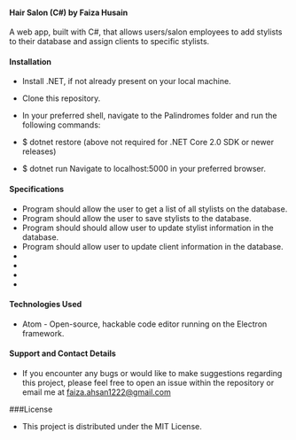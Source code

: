 #### Hair Salon (C#) by Faiza Husain

A web app, built with C#, that allows users/salon employees to add stylists to their database and assign clients to specific stylists.

#### Installation
* Install .NET, if not already present on your local machine.

* Clone this repository.

* In your preferred shell, navigate to the Palindromes folder and run the following commands:

* $ dotnet restore
(above not required for .NET Core 2.0 SDK or newer releases)

* $ dotnet run
Navigate to localhost:5000 in your preferred browser.

#### Specifications

* Program should allow the user to get a list of all stylists on the database.
* Program should allow the user to save stylists to the database.
* Program should should allow user to update stylist information in the database.
* Program should allow user to update client information in the database.
*  
*
*
*


#### Technologies Used
  * Atom - Open-source, hackable code editor running on the Electron framework.

#### Support and Contact Details
  * If you encounter any bugs or would like to make suggestions regarding this project, please feel free to open an issue within the repository or email me at faiza.ahsan1222@gmail.com

###License
  * This project is distributed under the MIT License.
